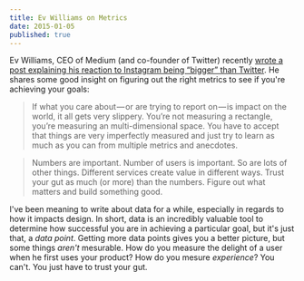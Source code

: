 ```yaml
---
title: Ev Williams on Metrics
date: 2015-01-05
published: true
---
```


Ev Williams, CEO of Medium (and co-founder of Twitter) recently [wrote a post explaining his reaction to Instagram being “bigger” than Twitter](https://medium.com/@ev/a-mile-wide-an-inch-deep-48f36e48d4cb). He shares some good insight on figuring out the right metrics to see if you're achieving your goals:

> If what you care about — or are trying to report on — is impact on the world, it all gets very slippery. You’re not measuring a rectangle, you’re measuring an multi-dimensional space. You have to accept that things are very imperfectly measured and just try to learn as much as you can from multiple metrics and anecdotes.

> Numbers are important. Number of users is important. So are lots of other things. Different services create value in different ways. Trust your gut as much (or more) than the numbers. Figure out what matters and build something good.

I've been meaning to write about data for a while, especially in regards to how it impacts design. In short, data is an incredibly valuable tool to determine how successful you are in achieving a particular goal, but it's just that, a *data point*. Getting more data points gives you a better picture, but some things *aren't* mesurable. How do you measure the delight of a user when he first uses your product? How do you mesure *experience*? You can't. You just have to trust your gut.
